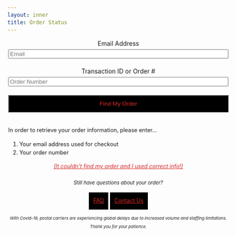 ```yaml
---
layout: inner
title: Order Status
---
```


<div class="orderstatus">
    <form id="orderlookup">
        <label for="email">Email Address</label>
        <input type="text" id="email" name="email" placeholder="Email">
        <label for="order">Transaction ID or Order #</label>
        <input type="text" id="order" name="order" placeholder="Order Number">
        <input type="submit" class="button" value="Find My Order">
    </form>
    <output class="orderdetails"></output>
    <div id="guide">
        <p>In order to retrieve your order information, please enter...</p>
        <ol>
            <li>Your email address used for checkout</li>
            <li>Your order number</li>
        </ol>
        <span class="chelp" onclick="javascript:document.querySelector('.chint').classList.toggle('hide')">(It couldn't find my order and I used correct info!)</span>
        <div class="chint hide">
            <span>If your confirmation email includes a transaction number, try using that instead! It will look like this in your order confirmation email:</span>
            <img src="/img/orderstatus/chexample.png" alt="a combination of numbers and letters that starts with ch_">
            <span>If you don't have one or it still doesn't work, reach out to our customer support below!</span>
        </div>
        <div class="ordersupport">
            <em>Still have questions about your order?</em>
            <span>
                <a class="button" href="https://secondcityprints.zendesk.com/hc/en-us" target="_blank">FAQ</a>
                <a class="button" href="https://secondcityprints.zendesk.com/hc/en-us/requests/new" target="_blank">Contact Us</a>
            </span>
            <em>With Covid-19, postal carriers are experiencing global delays due to increased volume and staffing limitations. Thank you for your patience.</em>
        </div>
    </div>
</div>

<style>

.orderstatus {
    max-width: 850px;
    width: 100%;
}

#orderlookup {
    display: flex;
    flex-direction: column;
    justify-content: center;
    align-items: stretch;
    text-align: center;
    max-width: 500px;
    margin: auto;
    width: 100%;
}

#orderlookup > * {
    margin-bottom: 20px;
}

#orderlookup label {
    margin-bottom: 5px;
}

.button, input.button {
    padding: 10px;
    background: black;
    color: #da2926;
    display: inline-block;
}

.orderdetails {
    border: 1px solid;
    display: block;
    padding: 10px;
    background: yellow;
    white-space: pre-wrap;
    margin: 1em 0;
}

.orderdetails:empty {
    display: none;
}

#guide {
    font-size: 0.9em;
    line-height: 1.5em;
    max-width: 500px;
    margin: auto;
}

#guide ol {
    padding-left: 2em;
}

#guide em {
    font-style: italic;
    display: inline-block;
    font-size: 0.9em;
}

#guide .chint {
    display: flex;
    flex-direction: column;
    justify-content: center;
    align-items: center;
    text-align: center;
    border: 1px solid;
    padding: 10px;
    width: 100%;
    margin: 0.5em auto;
}

#guide .chint.hide {
    display: none;
}

#guide .chint span {
    font-size: 0.9em;
    line-height: 1.1em;
    padding-top: 10px;
    text-align: center;
}

#guide .chint img {
    border: 1px dashed;
    margin: 0.5em 0;
}

#guide .ordersupport {
    display: flex;
    flex-direction: column;
    justify-content: center;
    align-items: center;
    margin: 1em auto;
}

#guide .ordersupport > *:not(.button) {
    margin: 0.5em 0;
    text-align: center;
}

#guide .ordersupport em:last-child {
    font-size: 0.75em;
}

.chelp {
    text-align: center;
    width: 100%;
    display: block;
    margin-top: 0.5em;
    cursor: pointer;
    text-decoration: underline;
    color: #d42727;
    font-style: italic;
}
</style>

<script>
    function getOrder(event) {
        event.preventDefault()
        var data = new FormData(document.querySelector('#orderlookup'))
        var output = document.querySelector('.orderdetails')
        fetch(`https://scporderlookup.ksws.workers.dev/?email=${encodeURIComponent(data.get('email'))}&order=${encodeURIComponent(data.get('order'))}`).then(res=>res.json().then(data=>{
            
            for (const key in data) {
                if (Object.hasOwnProperty.call(data, key)) {
                    var field = data[key]
                    if(typeof field == "object") field = JSON.stringify(field)
                    output.insertAdjacentHTML('beforeend', `<br><span><strong>${key}</strong><br>${field}</span><br>`)
                }
            }
            
        }))
    }
    document.getElementById('orderlookup').addEventListener("submit", getOrder)

</script>